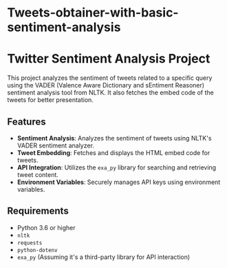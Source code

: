 # Tweets-obtainer-with-basic-sentiment-analysis
# Twitter Sentiment Analysis Project

This project analyzes the sentiment of tweets related to a specific query using the VADER (Valence Aware Dictionary and sEntiment Reasoner) sentiment analysis tool from NLTK. It also fetches the embed code of the tweets for better presentation.

## Features

- **Sentiment Analysis**: Analyzes the sentiment of tweets using NLTK's VADER sentiment analyzer.
- **Tweet Embedding**: Fetches and displays the HTML embed code for tweets.
- **API Integration**: Utilizes the `exa_py` library for searching and retrieving tweet content.
- **Environment Variables**: Securely manages API keys using environment variables.

## Requirements

- Python 3.6 or higher
- `nltk`
- `requests`
- `python-dotenv`
- `exa_py` (Assuming it's a third-party library for API interaction)
